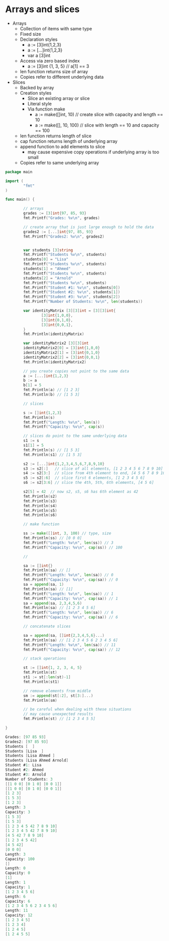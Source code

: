 # Arrays and slices

- Arrays
    - Collection of items with same type
    - Fixed size
    - Declaration styles
        - a := [3]int{1,2,3}
        - a := [...]int{1,2,3}
        - var a [3]int
    - Access via zero based index
        - a := [3]int {1, 3, 5} // a[1] == 3
    - len function returns size of array
    - Copies refer to different underlying data
- Slices
    - Backed by array
    - Creation styles
        - Slice an existing array or slice
        - Literal style
        - Via function make
            - a := make([]int, 10) // create slice with capacity and length == 10
            - a := make([], 10, 100) // slice with length == 10 and capacity == 100
    - len function returns length of slice
    - cap function returns length of underlying array
    - append function to add elements to slice
        - may cause expensive copy operations if underlying array is too small
    - Copies refer to same underlying array

```go
package main

import (
        "fmt"
)

func main() {

        // arrays
        grades := [3]int{97, 85, 93}
        fmt.Printf("Grades: %v\n", grades)

        // create array that is just large enough to hold the data
        grades2 := [...]int{97, 85, 93}
        fmt.Printf("Grades2: %v\n", grades2)


        var students [3]string
        fmt.Printf("Students %v\n", students)
        students[0] = "Lisa"
        fmt.Printf("Students %v\n", students)
        students[1] = "Ahmed"
        fmt.Printf("Students %v\n", students)
        students[2] = "Arnold"
        fmt.Printf("Students %v\n", students)
        fmt.Printf("Student #1: %v\n", students[0])
        fmt.Printf("Student #2: %v\n", students[1])
        fmt.Printf("Student #3: %v\n", students[2])
        fmt.Printf("Number of Students: %v\n", len(students))

        var identityMatrix [3][3]int = [3][3]int{
                [3]int{1,0,0},
                [3]int{0,1,0},
                [3]int{0,0,1},
        }
        fmt.Println(identityMatrix)

        var identityMatrix2 [3][3]int
        identityMatrix2[0] = [3]int{1,0,0}
        identityMatrix2[1] = [3]int{0,1,0}
        identityMatrix2[2] = [3]int{0,0,1}
        fmt.Println(identityMatrix2)

        // you create copies not point to the same data
        a := [...]int{1,2,3}
        b := a
        b[1] = 5
        fmt.Println(a) // [1 2 3]
        fmt.Println(b) // [1 5 3]

        // slices

        s := []int{1,2,3}
        fmt.Println(s)
        fmt.Printf("Length: %v\n", len(s))
        fmt.Printf("Capacity: %v\n", cap(s))

        // slices do point to the same underlying data
        s1 := s
        s1[1] = 5
        fmt.Println(s) // [1 5 3]
        fmt.Println(s1) // [1 5 3]

        s2 := [...]int{1,2,3,4,5,6,7,8,9,10}
        s3 := s2[:]   // slice of all elements, [1 2 3 4 5 6 7 8 9 10]
        s4 := s2[3:]  // slice from 4th element to end, [4 5 6 7 8 9 10]
        s5 := s2[:6]  // slice first 6 elements, [1 2 3 4 5 6]
        s6 := s2[3:6] // slice the 4th, 5th, 6th elements, [4 5 6]

        s2[5] = 42  // now s2, s5, s6 has 6th element as 42
        fmt.Println(s2)
        fmt.Println(s3)
        fmt.Println(s4)
        fmt.Println(s5)
        fmt.Println(s6)

        // make function

        ss := make([]int, 3, 100) // type, size
        fmt.Println(ss) // [0 0 0]
        fmt.Printf("Length: %v\n", len(ss)) // 3
        fmt.Printf("Capacity: %v\n", cap(ss)) // 100

        //

        sa := []int{}
        fmt.Println(sa) // []
        fmt.Printf("Length: %v\n", len(sa)) // 0
        fmt.Printf("Capacity: %v\n", cap(sa)) // 0
        sa = append(sa, 1)
        fmt.Println(sa) // [1]
        fmt.Printf("Length: %v\n", len(sa)) // 1
        fmt.Printf("Capacity: %v\n", cap(sa)) // 1
        sa = append(sa, 2,3,4,5,6)
        fmt.Println(sa) // [1 2 3 4 5 6]
        fmt.Printf("Length: %v\n", len(sa)) // 6
        fmt.Printf("Capacity: %v\n", cap(sa)) // 6

        // concatenate slices

        sa = append(sa, []int{2,3,4,5,6}...)
        fmt.Println(sa) // [1 2 3 4 5 6 2 3 4 5 6]
        fmt.Printf("Length: %v\n", len(sa)) // 11
        fmt.Printf("Capacity: %v\n", cap(sa)) // 12

        // stack operations

        st := []int{1, 2, 3, 4, 5}
        fmt.Println(st)
        st1 := st[:len(st)-1]
        fmt.Println(st1)

        // remove elements from middle
        sm := append(st[:2], st[3:]...)
        fmt.Println(sm)

        // be careful when dealing with these situations
        // may cause unexpected results
        fmt.Println(st) // [1 2 3 4 5 5]

}
```

```go
Grades: [97 85 93]
Grades2: [97 85 93]
Students [  ]
Students [Lisa  ]
Students [Lisa Ahmed ]
Students [Lisa Ahmed Arnold]
Student #1: Lisa
Student #2: Ahmed
Student #3: Arnold
Number of Students: 3
[[1 0 0] [0 1 0] [0 0 1]]
[[1 0 0] [0 1 0] [0 0 1]]
[1 2 3]
[1 5 3]
[1 2 3]
Length: 3
Capacity: 3
[1 5 3]
[1 5 3]
[1 2 3 4 5 42 7 8 9 10]
[1 2 3 4 5 42 7 8 9 10]
[4 5 42 7 8 9 10]
[1 2 3 4 5 42]
[4 5 42]
[0 0 0]
Length: 3
Capacity: 100
[]
Length: 0
Capacity: 0
[1]
Length: 1
Capacity: 1
[1 2 3 4 5 6]
Length: 6
Capacity: 6
[1 2 3 4 5 6 2 3 4 5 6]
Length: 11
Capacity: 12
[1 2 3 4 5]
[1 2 3 4]
[1 2 4 5]
[1 2 4 5 5]
```